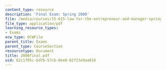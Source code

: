 ```yaml
---
content_type: resource
description: 'Final Exam: Spring 2000'
file: /media/courses/15-615-law-for-the-entrepreneur-and-manager-spring-2003/62c1705cbd7657cb0ee062f23e9aa018_2000final.pdf
file_type: application/pdf
learning_resource_types:
- Exams
ocw_type: OCWFile
parent_title: Exams
parent_type: CourseSection
resourcetype: Document
title: 2000final.pdf
uid: 62c1705c-bd76-57cb-0ee0-62f23e9aa018
---
```

